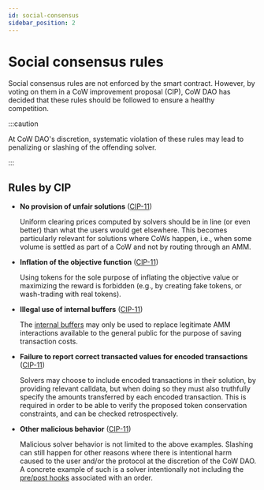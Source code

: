 ```yaml
---
id: social-consensus
sidebar_position: 2
---
```


# Social consensus rules

Social consensus rules are not enforced by the smart contract. However, by voting on them in a CoW improvement proposal (CIP), CoW DAO has decided that these rules should be followed to ensure a healthy competition. 

:::caution

At CoW DAO's discretion, systematic violation of these rules may lead to penalizing or slashing of the offending solver.

:::

## Rules by CIP

- **No provision of unfair solutions** ([CIP-11](https://snapshot.org/#/cow.eth/proposal/0x16d8c681d52b24f1ccd854084e07a99fce6a7af1e25fd21ddae6534b411df870))

  Uniform clearing prices computed by solvers should be in line (or even better) than what the users would get elsewhere. This becomes particularly relevant for solutions where CoWs happen, i.e., when some volume is settled as part of a CoW and not by routing through an AMM.

- **Inflation of the objective function** ([CIP-11](https://snapshot.org/#/cow.eth/proposal/0x16d8c681d52b24f1ccd854084e07a99fce6a7af1e25fd21ddae6534b411df870))

  Using tokens for the sole purpose of inflating the objective value or maximizing the reward is forbidden (e.g., by creating fake tokens, or wash-trading with real tokens).

- **Illegal use of internal buffers** ([CIP-11](https://snapshot.org/#/cow.eth/proposal/0x16d8c681d52b24f1ccd854084e07a99fce6a7af1e25fd21ddae6534b411df870))

  The [internal buffers](/cow-protocol/reference/core/definitions#buffers) may only be used to replace legitimate AMM interactions available to the general public for the purpose of saving transaction costs.

- **Failure to report correct transacted values for encoded transactions** ([CIP-11](https://snapshot.org/#/cow.eth/proposal/0x16d8c681d52b24f1ccd854084e07a99fce6a7af1e25fd21ddae6534b411df870))

  Solvers may choose to include encoded transactions in their solution, by providing relevant calldata, but when doing so they must also truthfully specify the amounts transferred by each encoded transaction. This is required in order to be able to verify the proposed token conservation constraints, and can be checked retrospectively.

- **Other malicious behavior** ([CIP-11](https://snapshot.org/#/cow.eth/proposal/0x16d8c681d52b24f1ccd854084e07a99fce6a7af1e25fd21ddae6534b411df870))

  Malicious solver behavior is not limited to the above examples. Slashing can still happen for other reasons where there is intentional harm caused to the user and/or the protocol at the discretion of the CoW DAO. A concrete example of such is a solver intentionally not including the [pre/post hooks](/cow-protocol/reference/core/intents/hooks) associated with an order.

